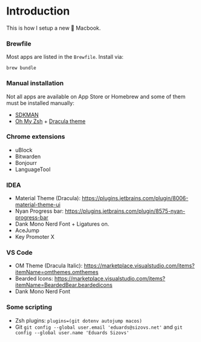 # Introduction

This is how I setup a new  Macbook.


### Brewfile

Most apps are listed in the `Brewfile`. Install via:

```
brew bundle
```

### Manual installation

Not all apps are available on App Store or Homebrew and some of them must be installed manually:

- [SDKMAN](https://sdkman.io/)
- [Oh My Zsh](https://ohmyz.sh/) + [Dracula theme](https://draculatheme.com/iterm)

### Chrome extensions
- uBlock
- Bitwarden
- Bonjourr
- LanguageTool

### IDEA
- Material Theme (Dracula): https://plugins.jetbrains.com/plugin/8006-material-theme-ui
- Nyan Progress bar:  https://plugins.jetbrains.com/plugin/8575-nyan-progress-bar
- Dank Mono Nerd Font + Ligatures on.
- AceJump
- Key Promoter X

### VS Code
- OM Theme (Dracula Italic): https://marketplace.visualstudio.com/items?itemName=omthemes.omthemes
- Bearded Icons: https://marketplace.visualstudio.com/items?itemName=BeardedBear.beardedicons
- Dank Mono Nerd Font

### Some scripting
- Zsh plugins: `plugins=(git dotenv autojump macos)`
- Git `git config --global user.email 'eduards@sizovs.net'` and `git config --global user.name 'Eduards Sizovs'`
